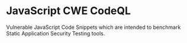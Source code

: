 # JavaScript CWE CodeQL

Vulnerable JavaScript Code Snippets which are intended to benchmark Static Application Security Testing tools.
